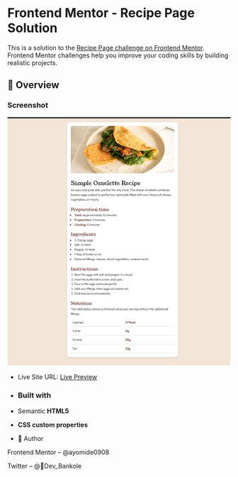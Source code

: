 # Frontend Mentor - Recipe Page Solution

This is a solution to the [Recipe Page challenge on Frontend Mentor](https://www.frontendmentor.io/challenges/recipe-page-KiTsR8QQKm).  
Frontend Mentor challenges help you improve your coding skills by building realistic projects.  

## 🚀 Overview

### Screenshot

![screenshot](./screenshot.png)  

- Live Site URL: [Live Preview](https://ayomide0908.github.io/food-recipe/)

- ### Built with

- Semantic **HTML5**
- **CSS custom properties**

- 👤 Author

Frontend Mentor – @ayomide0908

Twitter – @💭Dev_Bankole
